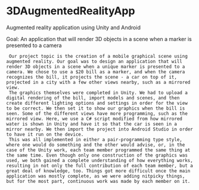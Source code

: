 # 3DAugmentedRealityApp

Augmented reality application using Unity and Android

Goal: An application that will render 3D objects in a scene when a marker is presented to a camera


 	 Our project topic is the creation of a mobile graphical scene using augmented reality. Our goal was to design an application that will render 3D objects in a scene when a unique marker is presented to a camera. We chose to use a $20 bill as a marker, and when the camera recognizes the bill, it projects the scene - a car on top of it, projected in a city with a few other views nearby, such as a mirrored view.
	 The graphics themselves were completed in Unity. We had to upload a digital rendering of the bill, import models and scenes, and then create different lighting options and settings in order for the view to be correct. We then set it to show our graphics when the bill is seen. Some of the different views have more programming, such as the mirrored view. Here, we use a C# script modified from how mirrored water is shown in Unity and have it so that the car is seen in a mirror nearby. We then import the project into Android Studio in order to have it run on the device.
	 This was all implemented in either a pair-programming type style, where one would do something and the other would advise, or, in the case of the Unity work, each team member programmed the same thing at the same time. Even though only one construction of the graphics was used, we both gained a complete understanding of how everything works, resulting in not only the full contribution of each team member, but a great deal of knowledge, too. Things got more difficult once the main application was mostly complete, as we were adding nitpicky things, but for the most part, continuous work was made by each member on it.
